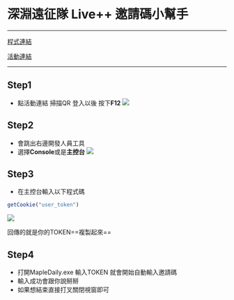 # 深淵遠征隊 Live++ 邀請碼小幫手
---
[程式連結](https://drive.google.com/file/d/161ScbXSX3JzuBmTOrlKE6g7xfxCmwFlp/view?usp=sharing)

[活動連結](https://tw-event.beanfun.com/MapleStory/Event/E20230523/Index.aspx)

---

## Step1

- 點活動連結 掃描QR 登入以後 按下**F12**
![](https://hackmd.io/_uploads/SyqnlIM83.png)


## Step2
- 會跳出右邊開發人員工具
- 選擇**Console**或是**主控台**
![](https://hackmd.io/_uploads/ry-1bIz8h.png)

## Step3
- 在主控台輸入以下程式碼
```javascript
getCookie("user_token")
```
![](https://hackmd.io/_uploads/ByJtWrQI3.png)

回傳的就是你的TOKEN==複製起來==

## Step4
- 打開MapleDaily.exe 輸入TOKEN 就會開始自動輸入邀請碼
- 輸入成功會跟你說掰掰
- 如果想結束直接打叉關閉視窗即可